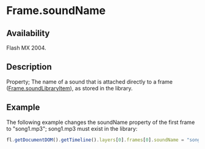 # Frame.soundName

## Availability

Flash MX 2004.

## Description

Property; The name of a sound that is attached directly to a frame ([Frame.soundLibraryItem](../Frame_object/Frame31.md)), as stored in the library.

## Example

The following example changes the soundName property of the first frame to "song1.mp3"; song1.mp3 must exist in the library:

```javascript
fl.getDocumentDOM().getTimeline().layers[0].frames[0].soundName = "song1.mp3";
```
